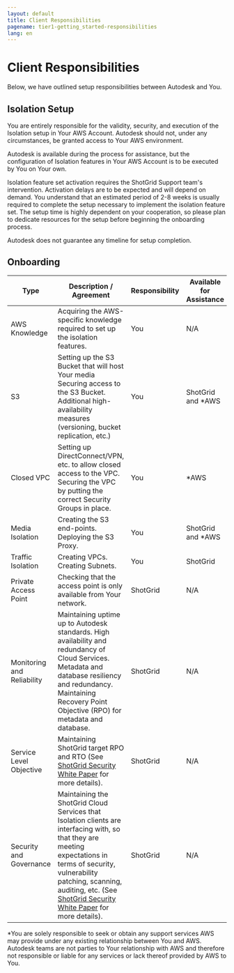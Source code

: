 ```yaml
---
layout: default
title: Client Responsibilities
pagename: tier1-getting_started-responsibilities
lang: en
---
```

  
# Client Responsibilities

Below, we have outlined setup responsibilities between Autodesk and You. 

## Isolation Setup

You are entirely responsible for the validity, security, and execution of the Isolation setup in Your AWS Account. Autodesk should not, under any circumstances, be granted access to Your AWS environment.
 
Autodesk is available during the process for assistance, but the configuration of Isolation features in Your AWS Account is to be executed by You on Your own.

Isolation feature set activation requires the ShotGrid Support team's intervention. Activation delays are to be expected and will depend on demand. You understand that an estimated period of 2-8 weeks is usually required to complete the setup necessary to implement the isolation feature set. The setup time is highly dependent on your cooperation, so please plan to dedicate resources for the setup before beginning the onboarding process.

Autodesk does not guarantee any timeline for setup completion.

## Onboarding

|Type|	Description / Agreement |	Responsibility	| Available for Assistance|
|--------|-----|----------|---------|
|AWS Knowledge	|	Acquiring the AWS-specific knowledge required to set up the isolation features.	|You	|N/A|
|S3|Setting up the S3 Bucket that will host Your media Securing access to the S3 Bucket. Additional high-availability measures (versioning, bucket replication, etc.)	|You	|ShotGrid and *AWS|
|Closed VPC	|Setting up DirectConnect/VPN, etc. to allow closed access to the VPC. Securing the VPC by putting the correct Security Groups in place.	|You	|*AWS |
|Media Isolation	|Creating the S3 end-points. Deploying the S3 Proxy.	|You|	ShotGrid and *AWS |
|Traffic Isolation	|Creating VPCs. Creating Subnets.|	You|ShotGrid|
|Private Access Point|Checking that the access point is only available from Your network.|	ShotGrid|	N/A|
|Monitoring and Reliability|Maintaining uptime up to Autodesk standards. High availability and redundancy of Cloud Services. Metadata and database resiliency and redundancy. Maintaining Recovery Point Objective (RPO) for metadata and database.	|ShotGrid|N/A|
|Service Level Objective|Maintaining ShotGrid target RPO and RTO (See [ShotGrid Security White Paper](https://support.shotgunsoftware.com/hc/en-us/articles/114094526153-Shotgun-security-white-paper) for more details).|ShotGrid|	N/A|
|Security and Governance |Maintaining the ShotGrid Cloud Services that Isolation clients are interfacing with, so that they are meeting expectations in terms of security, vulnerability patching, scanning, auditing, etc. (See [ShotGrid Security White Paper](https://support.shotgunsoftware.com/hc/en-us/articles/114094526153-Shotgun-security-white-paper) for more details).|	ShotGrid	|N/A|

*You are solely responsible to seek or obtain any support services AWS may provide under any existing relationship between You and AWS. Autodesk teams are not parties to Your relationship with AWS and therefore not responsible or liable for any services or lack thereof provided by AWS to You. 
